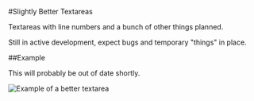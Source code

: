 #Slightly Better Textareas

Textareas with line numbers and a bunch of other things planned.

Still in active development, expect bugs and temporary "things" in place.

##Example

This will probably be out of date shortly.

![Example of a better textarea](http://i.imgur.com/VtoFfAv.png)

